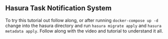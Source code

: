 ## Hasura Task Notification System

To try this tutorial out follow along, or after running `docker-compose up -d` change into the hasura directory and run `hasura migrate apply` and `hasura metadata apply`.
Follow along with the video and tutorial to understand it all.